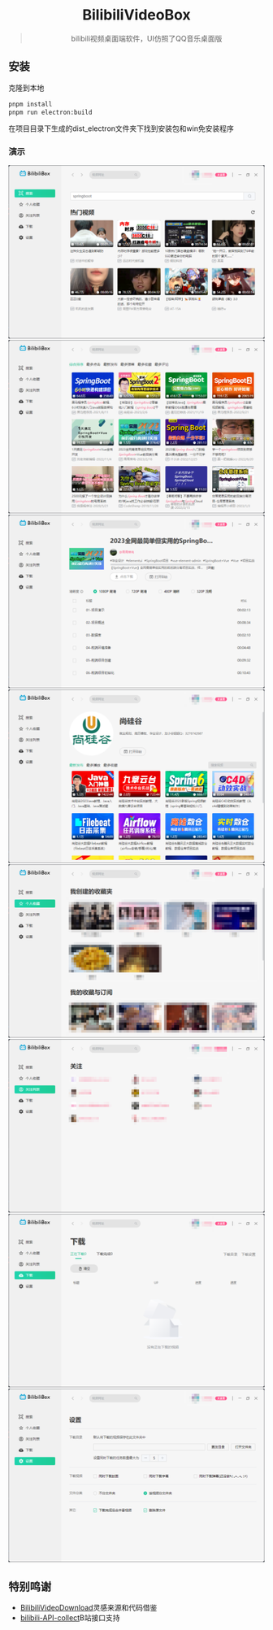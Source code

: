 <div align="center">
  <h1>BilibiliVideoBox</h1>
  <blockquote>bilibili视频桌面端软件，UI仿照了QQ音乐桌面版</blockquote>
</div>

## 安装

克隆到本地

```
pnpm install
pnpm run electron:build
```

在项目目录下生成的dist_electron文件夹下找到安装包和win免安装程序

### 演示

![1](./src/assets/picture/8786150517c691a2e003ef9b432e206.png)
![2](./src/assets/picture/28dc3c9b1848e2cf2e03de31d6751ee.png)
![3](./src/assets/picture/31ca49cf7a539121846a32107ed777c.png)
![4](./src/assets/picture/f44f528d100b7dab8862c05a763631c.png)
![5](./src/assets/picture/0c1b9fdb5ce42d58f38d20559e5360f.png)
![6](./src/assets/picture/d1c9bdd9468cf2b1a371a8ba007e576.png)
![7](./src/assets/picture/c75c581011ad4faec12a0c0535a50cf.png)
![8](./src/assets/picture/b6b3157cbd5ee70c100031b3e9b1adc.png)

## 特别鸣谢

* [BilibiliVideoDownload](https://github.com/BilibiliVideoDownload/BilibiliVideoDownload)灵感来源和代码借鉴
* [bilibili-API-collect](https://github.com/SocialSisterYi/bilibili-API-collect)B站接口支持
